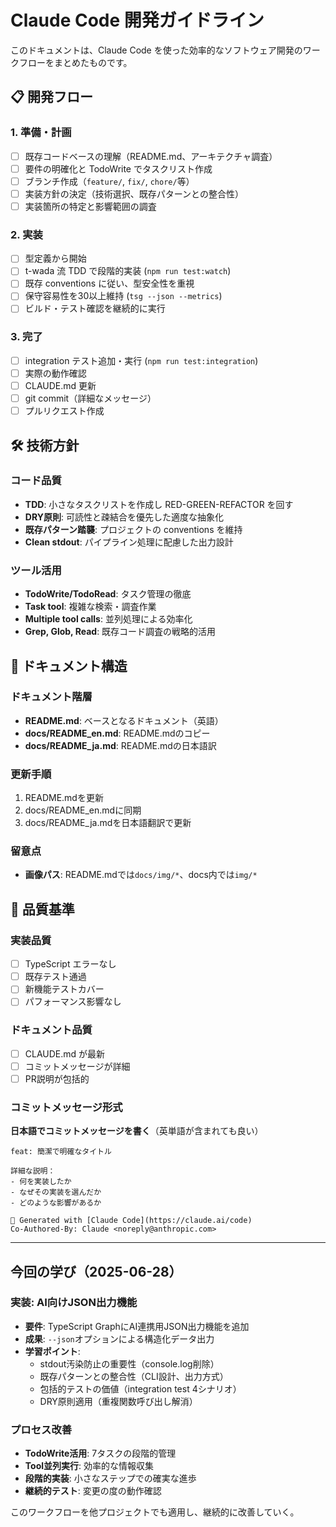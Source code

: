 # Claude Code 開発ガイドライン

このドキュメントは、Claude Code を使った効率的なソフトウェア開発のワークフローをまとめたものです。

## 📋 開発フロー

### 1. 準備・計画

- [ ] 既存コードベースの理解（README.md、アーキテクチャ調査）
- [ ] 要件の明確化と TodoWrite でタスクリスト作成
- [ ] ブランチ作成（`feature/`, `fix/`, `chore/`等）
- [ ] 実装方針の決定（技術選択、既存パターンとの整合性）
- [ ] 実装箇所の特定と影響範囲の調査

### 2. 実装

- [ ] 型定義から開始
- [ ] t-wada 流 TDD で段階的実装 (`npm run test:watch`)
- [ ] 既存 conventions に従い、型安全性を重視
- [ ] 保守容易性を30以上維持 (`tsg --json --metrics`)
- [ ] ビルド・テスト確認を継続的に実行

### 3. 完了

- [ ] integration テスト追加・実行 (`npm run test:integration`)
- [ ] 実際の動作確認
- [ ] CLAUDE.md 更新
- [ ] git commit（詳細なメッセージ）
- [ ] プルリクエスト作成

## 🛠️ 技術方針

### コード品質

- **TDD**: 小さなタスクリストを作成し RED-GREEN-REFACTOR を回す
- **DRY原則**: 可読性と疎結合を優先した適度な抽象化
- **既存パターン踏襲**: プロジェクトの conventions を維持
- **Clean stdout**: パイプライン処理に配慮した出力設計

### ツール活用

- **TodoWrite/TodoRead**: タスク管理の徹底
- **Task tool**: 複雑な検索・調査作業
- **Multiple tool calls**: 並列処理による効率化
- **Grep, Glob, Read**: 既存コード調査の戦略的活用

## 📖 ドキュメント構造

### ドキュメント階層

- **README.md**: ベースとなるドキュメント（英語）
- **docs/README_en.md**: README.mdのコピー
- **docs/README_ja.md**: README.mdの日本語訳

### 更新手順

1. README.mdを更新
2. docs/README_en.mdに同期
3. docs/README_ja.mdを日本語翻訳で更新

### 留意点

- **画像パス**: README.mdでは`docs/img/*`、docs内では`img/*`

## 📝 品質基準

### 実装品質

- [ ] TypeScript エラーなし
- [ ] 既存テスト通過
- [ ] 新機能テストカバー
- [ ] パフォーマンス影響なし

### ドキュメント品質

- [ ] CLAUDE.md が最新
- [ ] コミットメッセージが詳細
- [ ] PR説明が包括的

### コミットメッセージ形式

**日本語でコミットメッセージを書く**（英単語が含まれても良い）

```
feat: 簡潔で明確なタイトル

詳細な説明：
- 何を実装したか
- なぜその実装を選んだか
- どのような影響があるか

🤖 Generated with [Claude Code](https://claude.ai/code)
Co-Authored-By: Claude <noreply@anthropic.com>
```

---

## 今回の学び（2025-06-28）

### 実装: AI向けJSON出力機能

- **要件**: TypeScript GraphにAI連携用JSON出力機能を追加
- **成果**: `--json`オプションによる構造化データ出力
- **学習ポイント**:
  - stdout汚染防止の重要性（console.log削除）
  - 既存パターンとの整合性（CLI設計、出力方式）
  - 包括的テストの価値（integration test 4シナリオ）
  - DRY原則適用（重複関数呼び出し解消）

### プロセス改善

- **TodoWrite活用**: 7タスクの段階的管理
- **Tool並列実行**: 効率的な情報収集
- **段階的実装**: 小さなステップでの確実な進歩
- **継続的テスト**: 変更の度の動作確認

このワークフローを他プロジェクトでも適用し、継続的に改善していく。
